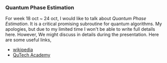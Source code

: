 ### Quantum Phase Estimation
For week 18 oct ~ 24 oct, I would like to talk about _Quantum Phase Estimation_. It is a critical promising subroutine for quantum algorithms. My apologies, but due to my limited time I won't be able to write full details here. However, We might discuss in details during the presentation. Here are some useful links,
- [wikipedia](https://en.wikipedia.org/wiki/Quantum_phase_estimation_algorithm)
- [QuTech Academy](https://www.youtube.com/watch?v=v1AUILJz3RU)
